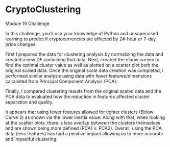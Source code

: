 # CryptoClustering

Module 19 Challenge

In this challenge, you’ll use your knowledge of Python and unsupervised learning to predict if cryptocurrencies are affected by 24-hour or 7-day price changes.

First I prepared the data for clustering analysis by normalizing the data and created a new DF containing that data.  Next, created the elbow curves to find the optimal cluster value as well as plotted on a scatter plot both the original scaled data.  Once the original scale data creation was completed, i performed similar analysis using data with fewer features/dimensions calculated from Principal Component Analysis (PCA).

Finally, I compared clustering results from the original scaled data and the PCA data to evaluated how the reduction in features affected cluster separation and quality.

It appears that using fewer features allowed for tighter clusters (Eblow Curve 2) as shown via the lower inertia value. Along with that, when looking at the scatter plots, there is less overlap between the clusters themselves and are shown being more defined (PCA1 v. PCA2). Overall, using the PCA data (less features) has had a positive impact allowing us to more accurate and impactful clustering.